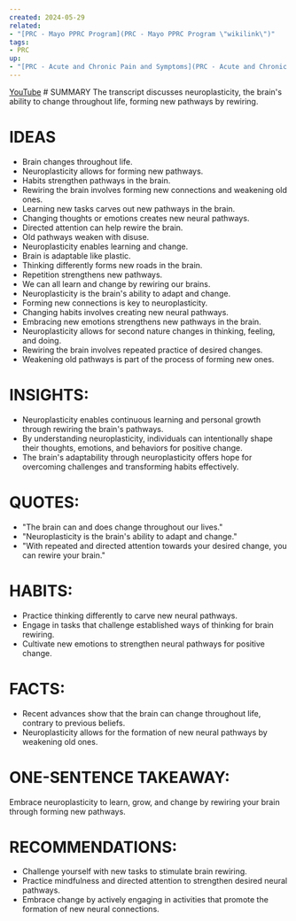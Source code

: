 ```yaml
---
created: 2024-05-29
related:
- "[PRC - Mayo PPRC Program](PRC - Mayo PPRC Program \"wikilink\")"
tags:
- PRC
up:
- "[PRC - Acute and Chronic Pain and Symptoms](PRC - Acute and Chronic Pain and Symptoms \"wikilink\")"
---
```


[YouTube](https://www.youtube.com/watch?v=ELpfYCZa87g)
\# SUMMARY
The transcript discusses neuroplasticity, the brain's ability to change throughout life, forming new pathways by rewiring.

# IDEAS

- Brain changes throughout life.
- Neuroplasticity allows for forming new pathways.
- Habits strengthen pathways in the brain.
- Rewiring the brain involves forming new connections and weakening old ones.
- Learning new tasks carves out new pathways in the brain.
- Changing thoughts or emotions creates new neural pathways.
- Directed attention can help rewire the brain.
- Old pathways weaken with disuse.
- Neuroplasticity enables learning and change.
- Brain is adaptable like plastic.
- Thinking differently forms new roads in the brain.
- Repetition strengthens new pathways.
- We can all learn and change by rewiring our brains.
- Neuroplasticity is the brain's ability to adapt and change.
- Forming new connections is key to neuroplasticity.
- Changing habits involves creating new neural pathways.
- Embracing new emotions strengthens new pathways in the brain.
- Neuroplasticity allows for second nature changes in thinking, feeling, and doing.
- Rewiring the brain involves repeated practice of desired changes.
- Weakening old pathways is part of the process of forming new ones.

# INSIGHTS:

- Neuroplasticity enables continuous learning and personal growth through rewiring the brain's pathways.
- By understanding neuroplasticity, individuals can intentionally shape their thoughts, emotions, and behaviors for positive change.
- The brain's adaptability through neuroplasticity offers hope for overcoming challenges and transforming habits effectively.

# QUOTES:

- "The brain can and does change throughout our lives."
- "Neuroplasticity is the brain's ability to adapt and change."
- "With repeated and directed attention towards your desired change, you can rewire your brain."

# HABITS:

- Practice thinking differently to carve new neural pathways.
- Engage in tasks that challenge established ways of thinking for brain rewiring.
- Cultivate new emotions to strengthen neural pathways for positive change.

# FACTS:

- Recent advances show that the brain can change throughout life, contrary to previous beliefs.
- Neuroplasticity allows for the formation of new neural pathways by weakening old ones.

# ONE-SENTENCE TAKEAWAY:

Embrace neuroplasticity to learn, grow, and change by rewiring your brain through forming new pathways.

# RECOMMENDATIONS:

- Challenge yourself with new tasks to stimulate brain rewiring.
- Practice mindfulness and directed attention to strengthen desired neural pathways.
- Embrace change by actively engaging in activities that promote the formation of new neural connections.

